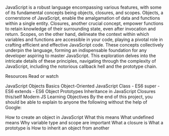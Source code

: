 JavaScript is a robust language encompassing various features, with some of its fundamental concepts being objects, closures, and scopes. Objects, a cornerstone of JavaScript, enable the amalgamation of data and functions within a single entity. Closures, another crucial concept, empower functions to retain knowledge of their surrounding state, even after invocation and return. Scopes, on the other hand, delineate the context within which variables and functions are accessible in your code, playing a pivotal role in crafting efficient and effective JavaScript code. These concepts collectively underpin the language, forming an indispensable foundation for any developer aspiring to master JavaScript. This exploration delves into the intricate details of these principles, navigating through the complexity of JavaScript, including the notorious callback hell and the prototype chain.

Resources
Read or watch

JavaScript Objects Basics
Object-Oriented JavaScript
Class - ES6
super - ES6
extends - ES6
Object Prototypes
Inheritance in JavaScript
Closures
this/self
Modern JS
Learning Objectives
By the end of this project, you should be able to explain to anyone the following without the help of Google:

 How to create an object in JavaScript
 What this means
 What undefined means
 Why variable type and scope are important
 What a closure is
 What a prototype is
 How to inherit an object from another